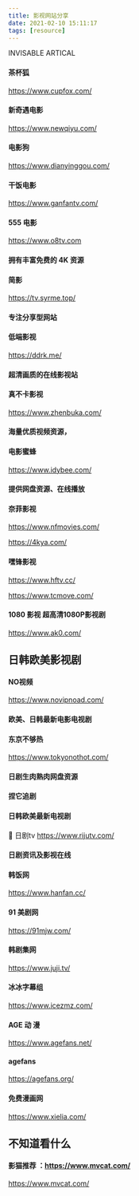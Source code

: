 ```yaml
---
title: 影视网站分享
date: 2021-02-10 15:11:17
tags: [resource]
---
```


INVISABLE ARTICAL
<!--more-->

####  茶杯狐


https://www.cupfox.com/


####  新奇遇电影


https://www.newqiyu.com/

####  电影狗

https://www.dianyinggou.com/

####  干饭电影
https://www.ganfantv.com/


####  555 电影

https://www.o8tv.com

####  拥有丰富免费的 4K 资源

####  简影

https://tv.syrme.top/

####  专注分享型网站

####  低端影视

https://ddrk.me/

####  超清画质的在线影视站

####  真不卡影视

https://www.zhenbuka.com/

####  海量优质视频资源，

####  电影蜜蜂

https://www.idybee.com/

####  提供网盘资源、在线播放

####  奈菲影视

https://www.nfmovies.com/

https://4kya.com/

####  嘿锋影视

https://www.hftv.cc/

https://www.tcmove.com/

####  1080 影视 超高清1080P影视剧



https://www.ak0.com/

##  日韩欧美影视剧

####  NO视频


https://www.novipnoad.com/

####  欧美、日韩最新电影电视剧

####  东京不够热


https://www.tokyonothot.com/

####  日剧生肉熟肉网盘资源

####  捏它追剧

####  日韩欧美最新电视剧


 日剧tv
https://www.rijutv.com/

####  日剧资讯及影视在线

####  韩饭网


https://www.hanfan.cc/


####  91 美剧网


https://91mjw.com/

####  韩剧集网


https://www.juji.tv/

####  冰冰字幕组


https://www.icezmz.com/

####   AGE 动 漫


https://www.agefans.net/

####  agefans
https://agefans.org/

####  免费漫画网


https://www.xielia.com/


##  不知道看什么

####  影猫推荐 ：https://www.mvcat.com/
https://www.mvcat.com/

